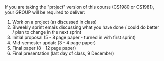 If you are taking the "project" version of this course (CS1980 or CS1981), your GROUP will be required to deliver:

1. Work on a project (as discussed in class)
2. Biweekly sprint emails discussing what you have done / could do better / plan to change in the next sprint
3. Initial proposal (5 - 8 page paper - turned in with first sprint)
4. Mid-semester update (3 - 4 page paper)
5. Final paper (8 - 12 page paper)
6. Final presentation (last day of class, 9 December)